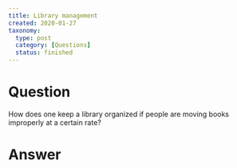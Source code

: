 ```yaml
---
title: Library management
created: 2020-01-27
taxonomy:
  type: post
  category: [Questions]
  status: finished
---
```


# Question
How does one keep a library organized if people are moving books improperly at a certain rate?

# Answer
